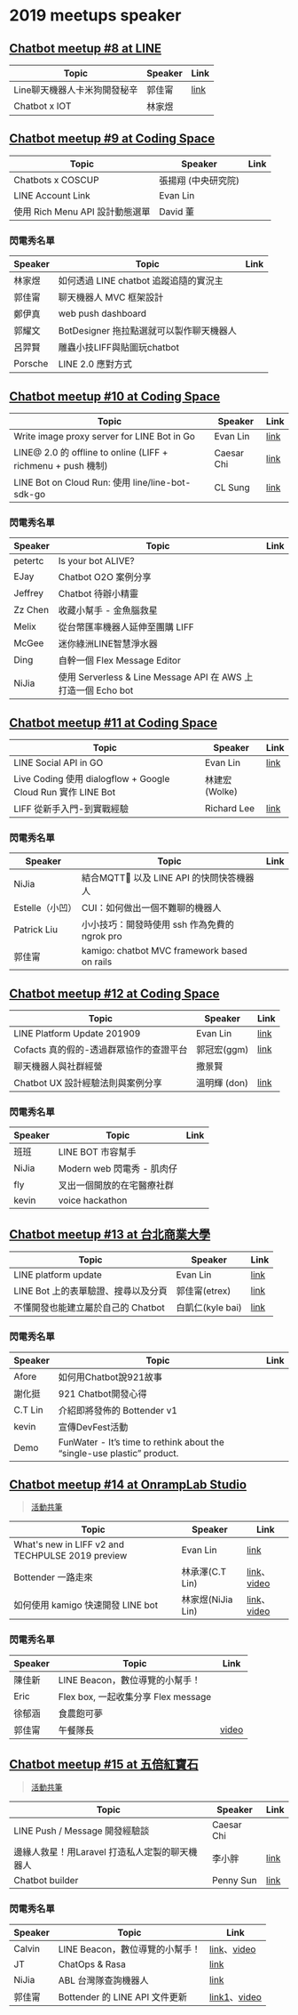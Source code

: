 # 2019 meetups speaker

## [Chatbot meetup #8 at LINE](https://chatbots.kktix.cc/events/meetup-008)

| Topic | Speaker | Link |
|-|-|-|
| Line聊天機器人卡米狗開發秘辛 | 郭佳甯 | [link](https://drive.google.com/file/d/1sITPUsHtZPQG3H-PVRMMDSv4gK9qt7Nj/view) |
| Chatbot x IOT | 林家煜 |  |

## [Chatbot meetup #9 at Coding Space](https://chatbots.kktix.cc/events/meetup-009)

| Topic | Speaker | Link |
|-|-|-|
| Chatbots x COSCUP | 張揚翔 (中央研究院) | |
| LINE Account Link | Evan Lin |  |
| 使用 Rich Menu API 設計動態選單 | David 董 |  |

### 閃電秀名單
| Speaker | Topic | Link |
|-|-|-|
| 林家煜 | 如何透過 LINE chatbot 追蹤追隨的實況主 |  |
| 郭佳甯 | 聊天機器人 MVC 框架設計 |  |
| 鄭伊真 | web push dashboard |  |
| 郭耀文 | BotDesigner 拖拉點選就可以製作聊天機器人 |  |
| 呂羿賢 | 雕蟲小技LIFF與貼圖玩chatbot |  |
| Porsche | LINE 2.0 應對方式 |  |


## [Chatbot meetup #10 at Coding Space](https://chatbots.kktix.cc/events/meetup-010)

| Topic | Speaker | Link |
|-|-|-|
| Write image proxy server for LINE Bot in Go    | Evan Lin         | [link](https://speakerdeck.com/line_developers/write-image-proxy-server-for-line-bot-in-go)         |
| LINE@ 2.0 的 offline to online (LIFF + richmenu + push 機制) | Caesar Chi | [link](https://www.slideshare.net/clonncd/line-20-offline-to-online) |
| LINE Bot on Cloud Run: 使用 line/line-bot-sdk-go | CL Sung | [link](https://speakerdeck.com/clsung/line-bot-sdk-go)    |

### 閃電秀名單
| Speaker | Topic | Link |
|-|-|-|
| petertc | Is your bot ALIVE? |  |
| EJay | Chatbot O2O 案例分享 |  |
| Jeffrey | Chatbot 待辦小精靈 |  |
| Zz Chen | 收藏小幫手 - 金魚腦救星 |  |
| Melix | 從台幣匯率機器人延伸至團購 LIFF |  |
| McGee | 迷你綠洲LINE智慧淨水器 |  |
| Ding | 自幹一個 Flex Message Editor |  |
| NiJia | 使用 Serverless & Line Message API 在 AWS 上打造一個 Echo bot |  |


## [Chatbot meetup #11 at Coding Space](https://chatbots.kktix.cc/events/meetup-011)

| Topic | Speaker | Link |
|-|-|-|
| LINE Social API in GO               | Evan Lin         | [link](https://speakerdeck.com/line_developers_tw/line-social-api-in-go)                    |
| Live Coding 使用 dialogflow + Google Cloud Run 實作 LINE Bot | 林建宏 (Wolke) | |
| LIFF 從新手入門-到實戰經驗 | Richard Lee | [link](https://docs.google.com/presentation/d/16aX1-h-jn7CreexoG-Gb-jvJ2ulh17p-9kMEIU1IcFo/edit#slide=id.p)             |


### 閃電秀名單
| Speaker | Topic | Link |
|-|-|-|
| NiJia | 結合MQTT 以及 LINE API 的快問快答機器人 |  |
| Estelle（小凹） | CUI：如何做出一個不難聊的機器人 |  |
| Patrick Liu | 小小技巧：開發時使用 ssh 作為免費的 ngrok pro |  |
| 郭佳甯 | kamigo: chatbot MVC framework based on rails |  |

## [Chatbot meetup #12 at Coding Space](https://chatbots.kktix.cc/events/meetup-012)

| Topic | Speaker | Link |
|-|-|-|
| LINE Platform Update 201909           | Evan Lin         | [link](https://speakerdeck.com/line_developers_tw/line-platform-update-201909)          |
| Cofacts 真的假的-透過群眾協作的查證平台 | 郭冠宏(ggm)    | [link](https://docs.google.com/presentation/d/1QS1Esc-kvPK2x-Ys1oS4ucWVQOOggcEUxbnj3V1vi_I/edit#slide=id.p) |
| 聊天機器人與社群經營 | 撒景賢 | |
| Chatbot UX 設計經驗法則與案例分享  | 溫明輝 (don) | [link](https://medium.com/uxerlab/13-heuristics-for-commercial-chatbot-ux-design-58c1aa191c77)           |


### 閃電秀名單
| Speaker | Topic | Link |
|-|-|-|
| 班班 | LINE BOT 市容幫手 |  |
| NiJia | Modern web 閃電秀 - 肌肉仔 |  |
| fly | 叉出一個開放的在宅醫療社群 |  |
| kevin | voice hackathon |  |

## [Chatbot meetup #13 at 台北商業大學](https://chatbots.kktix.cc/events/meetup-013)


| Topic | Speaker | Link |
|-|-|-|
| LINE platform update                | Evan Lin         | [link](https://speakerdeck.com/line_developers_tw/line-platform-update-201910)                                      |
| LINE Bot 上的表單驗證、搜尋以及分頁 | 郭佳甯(etrex)    | [link](https://docs.google.com/presentation/d/1MNCbVIsMoLAWtPjg22e1-_3PLA2OpyHKSAIvw53Vdsk/edit#slide=id.g654c56bcd3_0_5) |
| 不懂開發也能建立屬於自己的 Chatbot  | 白凱仁(kyle bai) | [link](https://speakerdeck.com/kairen/chatbot-as-a-service-on-container-kubernetes)                                       |


### 閃電秀名單
| Speaker | Topic | Link |
|-|-|-|
| Afore | 如何用Chatbot說921故事 |  |
| 謝化挺 | 921 Chatbot開發心得 |  |
| C.T Lin | 介紹即將發佈的 Bottender v1 |  |
| kevin | 宣傳DevFest活動 |  |
| Demo | FunWater - It’s time to rethink about the “single-use plastic” product. |  |


## [Chatbot meetup #14 at OnrampLab Studio](https://chatbots.kktix.cc/events/meetup-014)

> [活動共筆](https://hackmd.io/@chatbot-tw/meetups-014)

| Topic | Speaker | Link |
|-|-|-|
| What's new in LIFF v2 and TECHPULSE 2019 preview  | Evan Lin         | [link](https://speakerdeck.com/line_developers_tw/whats-new-in-liff-v2-and-techpulse-2019-preview?slide=2&fbclid=IwAR1pS22ELVfWptEmvIwn7G35uGeefPO1g6ncMfPsD0ssr7IBB6T7Q_Hbc4Q)                                      |
| Bottender 一路走來 | 林承澤(C.T Lin)    | [link](https://drive.google.com/file/d/1yz38IWwolgv8AQPxIpuQBfNzSaKjGQVU/view?fbclid=IwAR2IHRd6ESvCnOCu-hleFvM-K1RTMT4l65ShoWB852XWhQ-wUj_ikegmnzw)、[video](https://www.youtube.com/watch?v=x6oyL0TLop8) |
| 如何使用 kamigo 快速開發 LINE bot  | 林家煜(NiJia Lin) | [link](https://www.slideshare.net/JiaYuLin6/kamigo-reviews-20191127-198374007?fbclid=IwAR1bkzmaOO5_tOBxNf9G5WVLboghJp6Mbl1G5wkOxPLk7RzOm707dNefd_M)、[video](https://www.youtube.com/watch?v=EJgfjrfVZPo)                                      |
### 閃電秀名單
| Speaker | Topic | Link |
|-|-|-|
| 陳佳新 | LINE Beacon，數位導覽的小幫手！ |  |
| Eric | Flex box, 一起收集分享 Flex message |  |
| 徐郁涵 | 食農飽可夢  |  |
| 郭佳甯 | 午餐隊長 | [video](https://www.youtube.com/watch?v=xXybwdiKIeE) |

## [Chatbot meetup #15 at 五倍紅寶石](https://chatbots.kktix.cc/events/meetup-015)

> [活動共筆](https://hackmd.io/@chatbot-tw/meetups-015)

| Topic | Speaker | Link |
|-|-|-|
| LINE Push / Message 開發經驗談  | Caesar Chi         |  |
| 邊緣人救星！用Laravel 打造私人定製的聊天機器人 | 李小胖    | [link](https://docs.google.com/presentation/d/1ImrH_2IziPceVnfHrTYTf8g3AivxQ3s4sNHkSQf6aBY/edit#slide=id.p) |
| Chatbot builder  | Penny Sun | [link](https://speakerdeck.com/line_developers_tw/automl-in-clova-chatbot-builder-framework?slide=56)   |

### 閃電秀名單
| Speaker | Topic | Link |
|-|-|-|
| Calvin | LINE Beacon，數位導覽的小幫手！ | [link](https://docs.google.com/presentation/d/1a8Yaf_315mb4u8BcIvs6TqyNYkDiRR-T7mxNAnOuQCE/edit)、[video](https://www.youtube.com/watch?v=-n1nx0s4qko&feature=youtu.be&fbclid=IwAR3lRPddH2FqOxw44fRSGLQRst6pHHCfjPaqepyAV1oxNz4-6iNF9AtNWsI) |
| JT | ChatOps & Rasa | [link](https://slides.com/jimting/chatops_and_rasa#/) |
| NiJia | ABL 台灣隊查詢機器人  | [link](https://github.com/louis70109/Taiwan-ABL-games)  |
| 郭佳甯 | Bottender 的 LINE API 文件更新 | [link1](https://github.com/Yoctol/bottender)、[video](https://www.youtube.com/watch?v=xnp_tN7_efE&feature=youtu.be&fbclid=IwAR0aRzmA9BXXRinVMqkvSCD5OX2B8dBm4ovhLYxDc8zrLa6vrNBP00N8nvU) |
